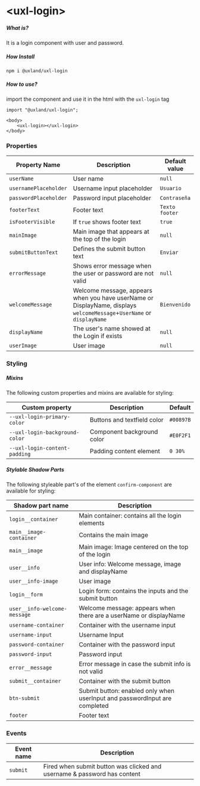 # \<uxl-login\>

##### What is?

It is a login component with user and password.

##### How Install

```
npm i @uxland/uxl-login
```

##### How to use?

import the component and use it in the html with the `uxl-login` tag

```
import "@uxland/uxl-login";

<body>
    <uxl-login></uxl-login>
</body>
```


### Properties
  
  | Property Name | Description | Default value |
  | --------------| ------------|---------------|
  | `userName` | User name | `null` |
  | `usernamePlaceholder`| Username input placeholder | `Usuario` |
  | `passwordPlaceholder` | Password input placeholder | `Contraseña`|
  | `footerText` | Footer text | `Texto footer` |
  | `isFooterVisible` | If `true` shows footer text | `true` |
  | `mainImage` | Main image that appears at the top of the login | `null` |
  | `submitButtonText` | Defines the submit button text | `Enviar` |
  | `errorMessage` | Shows error message when the user or password are not valid | `null` |
  | `welcomeMessage` | Welcome message, appears when you have userName or DisplayName, displays `welcomeMessage`+`UserName`  or  `displayName` | `Bienvenido` |
  | `displayName` | The user's name showed at the Login if exists | `null` |
  | `userImage` |  User image |`null` |
  
### Styling

##### Mixins

The following custom properties and mixins are available for styling:

| Custom property | Description | Default |
| --- | --- | --- |
| `--uxl-login-primary-color` | Buttons and textfield color | `#00897B` |
| `--uxl-login-background-color` | Component background color | `#E0F2F1` |
| `--uxl-login-content-padding` | Padding content element | `0 30%` |


##### Stylable Shadow Parts

The following styleable part's of the element `confirm-component` are available for styling:

| Shadow part name                       | Description                             |
|------------------|------------------|
| `login__container` | Main container: contains all the login elements| 
| `main__image-container` | Contains the main image |
| `main__image` | Main image: Image centered on the top of the login |
| `user__info ` | User info: Welcome message, image and displayName | 
| `user__info-image `| User image | 
| `login__form `| Login form: contains the inputs and the submit button | 
| `user__info-welcome-message `| Welcome message: appears when there are a userName or displayName |
| `username-container `| Container with the username input|
| `username-input `| Username Input |
| `password-container `| Container with the password input|
| `password-input`| Password input |
| `error__message `| Error message in case the submit info is not valid |
| `submit__container `| Container with the submit button |
| `btn-submit`| Submit button: enabled only when userInput and passwordInput are completed |
| `footer`| Footer text | 



### Events

| Event name | Description |
|------------|-------------|
| `submit` | Fired when submit button was clicked and username & password has content |
